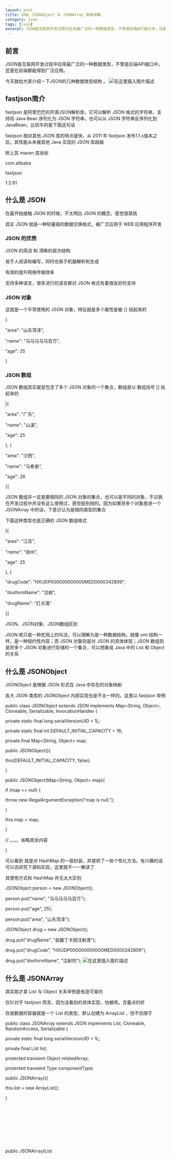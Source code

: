 ```yaml
---
layout: post
title: SON、JSONObject 与 JSONArray 简单讲解
category: json
tags: [json]
excerpt: JSON是互联网开发过程中应用最广泛的一种数据类型，不管是后端API接口中，还是在前端都能得到广泛应用。
---
```


## 前言

JSON是互联网开发过程中应用最广泛的一种数据类型，不管是后端API接口中，还是在前端都能得到广泛应用。

今天就给大家介绍一下JSON的几种数据类型结构 。
![在这里插入图片描述](https://img-blog.csdnimg.cn/20201109163050916.jpeg?x-oss-process=image/watermark,type_ZmFuZ3poZW5naGVpdGk,shadow_10,text_aHR0cHM6Ly9ibG9nLmNzZG4ubmV0L3FxXzM0OTY3Nzcw,size_16,color_FFFFFF,t_70#pic_center)



## fastjson简介

fastjson 是阿里巴巴的开源JSON解析库，它可以解析 JSON 格式的字符串，支持将 Java Bean 序列化为 JSON 字符串，也可以从 JSON 字符串反序列化到 JavaBean。比较牛的是下面这句话

fastjson 相对其他 JSON 库的特点是快，从 2011 年 fastjson 发布1.1.x版本之后，其性能从未被其他 Java 实现的 JSON 库超越

附上其 maven 库坐标

<dependency>

<groupId>com.alibaba</groupId>

<artifactId>fastjson</artifactId>

<version>1.2.61</version>

</dependency>

## 什么是 JSON

在最开始接触 JSON 的时候，不太明白 JSON 的概念，感觉很笼统

其实 JSON 就是一种轻量级的数据交换格式，被广泛应用于 WEB 应用程序开发

### JSON 的优势

JSON 的简洁 和 清晰的层次结构

易于人阅读和编写，同时也易于机器解析和生成

有效的提升网络传输效率

支持多种语言，很多流行的语言都对 JSON 格式有着很友好的支持

### JSON 对象

这就是一个平常使用的 JSON 对象，特征就是多个属性是被 {} 括起来的

{

"area": "山东菏泽",

"name": "马马马马马百万",

"age": 25

}

### JSON 数组

JSON 数组其实就是包含了多个 JSON 对象的一个集合，数组是以 数组括号 [] 括起来的

[{

"area": "广东",

"name": "山溪",

"age": 25

}, {

"area": "沙西",

"name": "马希泰",

"age": 26

}]

JSON 数组并一定是要相同的 JSON 对象的集合，也可以是不同的对象，不过我在开发过程中并没有这么使用过，感觉挺别扭的。因为如果将多个对象放进一个 JSONArray 中的话，下意识认为是相同类型的集合

下面这种类型也是正确的 JSON 数组格式

[{

"area": "江苏",

"name": "徐州",

"age": 25

}, {

"drugCode": "HXUDP000000000000MED0000342809",

"dosformName": "注射",

"drugName": "打点滴"

}]

JSON、JSON对象、JSON数组区别

JSON 呢只是一种宏观上的叫法，可以理解为是一种数据结构，就像 xml 结构一样，是一种规约性内容；而 JSON 对象则是对 JSON 的具体体现；JSON 数组则是将多个 JSON 对象进行存储的一个集合，可以想象成 Java 中的 List 和 Object 的关系

## 什么是 JSONObject

JSONObject 是根据 JSON 形式在 Java 中存在的对象映射

各大 JSON 类库的 JSONObject 内部实现也是不太一样的。这里以 fastjson 举例

public class JSONObject extends JSON implements Map<String, Object>, Cloneable, Serializable, InvocationHandler {

private static final long serialVersionUID = 1L;

private static final int DEFAULT_INITIAL_CAPACITY = 16;

private final Map<String, Object> map;

public JSONObject(){

this(DEFAULT_INITIAL_CAPACITY, false);

}

public JSONObject(Map<String, Object> map){

if (map == null) {

throw new IllegalArgumentException("map is null.");

}

this.map = map;

}

// 。。。。省略其余内容

}

可以看到 就是对 HashMap 的一层封装，并提供了一些个性化方法。有兴趣的话可以去研究下源码实现，这里就不一一解读了

其使用方式和 HashMap 并无太大区别

JSONObject person = new JSONObject();

person.put("name", "马马马马马百万");

person.put("age", 25);

person.put("area", "山东菏泽");

JSONObject drug = new JSONObject();

drug.put("drugName", "盐酸丁卡因注射液");

drug.put("drugCode", "HXUDP000000000000MED0000342809");

drug.put("dosformName", "注射剂");
![在这里插入图片描述](https://img-blog.csdnimg.cn/20201109163312883.jpeg?x-oss-process=image/watermark,type_ZmFuZ3poZW5naGVpdGk,shadow_10,text_aHR0cHM6Ly9ibG9nLmNzZG4ubmV0L3FxXzM0OTY3Nzcw,size_16,color_FFFFFF,t_70#pic_center)

## 什么是 JSONArray

其实刚才拿 List 与 Object 关系举例是有迹可查的

仅针对于 fastjson 而言，因为没看别的具体实现，怕被喷。含蓄点的好

存放数据的容器就是一个 List 的类型，默认创建为 ArrayList ，但不仅限于

public class JSONArray extends JSON implements List<Object>, Cloneable, RandomAccess, Serializable {

private static final long serialVersionUID = 1L;

private final List<Object> list;

protected transient Object relatedArray;

protected transient Type componentType;

public JSONArray(){

this.list = new ArrayList<Object>();

}

public JSONArray(List<Object> list){

this.list = list;

}

public JSONArray(int initialCapacity){

this.list = new ArrayList<Object>(initialCapacity);

}

// 。。。省略余下部分

}

JSONArray 的平常使用方法

内心独白：不就是一个 List 中 套了个 Map 类结构嘛 对不对 品 你品 你仔细品

JSONObject person = new JSONObject();

person.put("name", "马马马马马百万");

JSONObject drug = new JSONObject();

drug.put("drugName", "盐酸丁卡因注射液");

JSONArray array = new JSONArray();

array.add(person);

array.add(drug);

## Fastjson 的简单应用

将对象转换为json字符串

import com.alibaba.fastjson.JSON;

String jsonStr = JSON.toJSONString(person);

将json字符串转换为JSONObject对象

JSONObject jsonObject = JSON.parseObject(jsonStr);

将JSONObject 转换为对象

JSONObject person = new JSONObject();

person.put("name", "马马马马马百万");

person.put("age", 25);

Student stuObj = JSON.toJavaObject(person, Student.class);

## 结束语

上述文章中并没有涉及到复杂 JSON 对象，只是为了前期理解没有举例

下述 JSON 中涉及到了 数值、字符串、内置 JSON 对象、数组

{

"article": {

"row": 1024,

"lastUpdateTime": "2019-12-13 19:27:59",

"Title": "Java 中 JSONArray 与 JSONObject 详细介绍结构及应用",

"images": {

"Url": "",

"Height": 256,

"Width": "256"

},

"sections": [17, 18, 19, 20]

}

}

关于 JSON格式化 相关的网站

JSON解析及格式化个性网站 | 可以解析JSON及XML字符串的网站

关于 JSON 类库项目地址

Json-lib | Gson | Jackson | FastJson

关于性能测试

性能测试的话可以在网上找些文章或者自己来验证下，可以从不同的类型、数量多少等多维度测试
![在这里插入图片描述](https://img-blog.csdnimg.cn/20201109163207630.jpeg?x-oss-process=image/watermark,type_ZmFuZ3poZW5naGVpdGk,shadow_10,text_aHR0cHM6Ly9ibG9nLmNzZG4ubmV0L3FxXzM0OTY3Nzcw,size_16,color_FFFFFF,t_70#pic_center)


---
- 本文为转载文章，转载请标明出处。
- [原文链接: https://baijiahao.baidu.com/s?id=1652966908554903975&wfr=spider&for=pc](https://baijiahao.baidu.com/s?id=1652966908554903975&wfr=spider&for=pc)
- [本文链接: ]()





